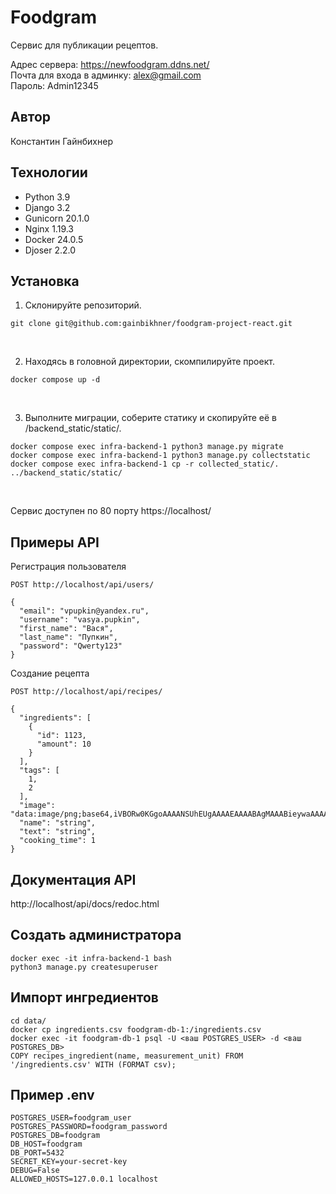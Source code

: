# Foodgram
Сервис для публикации рецептов.

Адрес сервера: https://newfoodgram.ddns.net/  
Почта для входа в админку: alex@gmail.com  
Пароль: Admin12345

## Автор
Константин Гайнбихнер

## Технологии
- Python 3.9
- Django 3.2
- Gunicorn 20.1.0
- Nginx 1.19.3
- Docker 24.0.5
- Djoser 2.2.0

## Установка
1. Склонируйте репозиторий.
```
git clone git@github.com:gainbikhner/foodgram-project-react.git
```
<br>

2. Находясь в головной директории, скомпилируйте проект.
```
docker compose up -d
```
<br>

3. Выполните миграции, соберите статику и скопируйте её в /backend_static/static/.
```
docker compose exec infra-backend-1 python3 manage.py migrate
docker compose exec infra-backend-1 python3 manage.py collectstatic
docker compose exec infra-backend-1 cp -r collected_static/. ../backend_static/static/
```
<br>

Сервис доступен по 80 порту https://localhost/

## Примеры API
Регистрация пользователя
```
POST http://localhost/api/users/

{
  "email": "vpupkin@yandex.ru",
  "username": "vasya.pupkin",
  "first_name": "Вася",
  "last_name": "Пупкин",
  "password": "Qwerty123"
}
```

Создание рецепта
```
POST http://localhost/api/recipes/

{
  "ingredients": [
    {
      "id": 1123,
      "amount": 10
    }
  ],
  "tags": [
    1,
    2
  ],
  "image": "data:image/png;base64,iVBORw0KGgoAAAANSUhEUgAAAAEAAAABAgMAAABieywaAAAACVBMVEUAAAD///9fX1/S0ecCAAAACXBIWXMAAA7EAAAOxAGVKw4bAAAACklEQVQImWNoAAAAggCByxOyYQAAAABJRU5ErkJggg==",
  "name": "string",
  "text": "string",
  "cooking_time": 1
}
```

## Документация API
http://localhost/api/docs/redoc.html

## Создать администратора
```
docker exec -it infra-backend-1 bash
python3 manage.py createsuperuser
```

## Импорт ингредиентов
```
cd data/
docker cp ingredients.csv foodgram-db-1:/ingredients.csv
docker exec -it foodgram-db-1 psql -U <ваш POSTGRES_USER> -d <ваш POSTGRES_DB>
COPY recipes_ingredient(name, measurement_unit) FROM '/ingredients.csv' WITH (FORMAT csv);
```

## Пример .env
```
POSTGRES_USER=foodgram_user
POSTGRES_PASSWORD=foodgram_password
POSTGRES_DB=foodgram
DB_HOST=foodgram
DB_PORT=5432
SECRET_KEY=your-secret-key
DEBUG=False
ALLOWED_HOSTS=127.0.0.1 localhost
```
